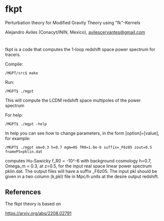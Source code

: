 # fkpt
Perturbation theory for Modified Gravity Theory using "fk"-Kernels


Alejandro Aviles (Conacyt/ININ, Mexico),
avilescervantes@gmail.com

#

fkpt is a code that computes the 1-loop redshift space power spectrum for tracers. 


Compile:

```
/MGPT/src$ make
```

Run: 

```
/MGPT$ ./mgpt
```
This will compute the LCDM redshift space multipoles of the power spectrum

For help:

```
/MGPT$ ./mgpt -help
```


In help you can see how to change parameters, in the form [option]=[value], for example:

```
/MGPT$ ./mgpt om=0.3 h=0.7 mgm=HS fR0=1.0e-6 suffix=_F6z05 zout=0.5 fnamePS=pklin.dat
```

computes Hu-Sawicky f_R0 = -10^-6 with background cosmology h=0.7, Omega_m = 0.3, at z=0.5, for the input real space linear power spectrum pklin.dat. The output files will have a suffix _F6z05. The input pkl should be given in a two column (k,pkl) file in Mpc/h units at the desire output redshift. 

## References

The fkpt theory is based on 

https://arxiv.org/abs/2208.02791


